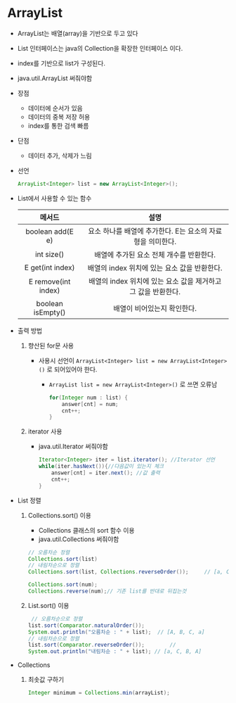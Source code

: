 # ArrayList 

- ArrayList는 배열(array)을 기반으로 두고 있다

- List 인터페이스는 java의 Collection을 확장한 인터페이스 이다.

- index를 기반으로 list가 구성된다. 

- java.util.ArrayList 써줘야함 

- 장점

  - 데이터에 순서가 있음
  - 데이터의 중복 저장 허용
  - index를 통한 검색 빠름

- 단점 

  - 데이터 추가, 삭제가 느림

- 선언

  ```java
  ArrayList<Integer> list = new ArrayList<Integer>();
  ```

- List에서 사용할 수 있는 함수 

  |       메서드        |                             설명                             |
  | :-----------------: | :----------------------------------------------------------: |
  |  boolean add(E e)   |  요소 하나를 배열에 추가한다. E는 요소의 자료형을 의미한다.  |
  |     int size()      |           배열에 추가된 요소 전체 개수를 반환한다.           |
  |  E get(int index)   |         배열의 index 위치에 있는 요소 값을 반환한다.         |
  | E remove(int index) | 배열의 index 위치에 있는 요소 값을 제거하고 그 값을 반환한다. |
  |  boolean isEmpty()  |                 배열이 비어있는지 확인한다.                  |

- 출력 방법

  1. 향산된 for문 사용 

     - 사용시 선언이 `ArrayList<Integer> list = new ArrayList<Integer>()` 로 되어있어야 한다.

       - `ArrayList list = new ArrayList<Integer>()` 로 쓰면 오류남 

         ```java
         for(Integer num : list) {
             answer[cnt] = num;
             cnt++;
         }
         ```

  2. iterator 사용 

     - java.util.Iterator 써줘야함

       ```java
       Iterator<Integer> iter = list.iterator(); //Iterator 선언 
       while(iter.hasNext()){//다음값이 있는지 체크
           answer[cnt] = iter.next(); //값 출력
           cnt++;
       }
       ```

- List 정렬

  1. Collections.sort() 이용 

     -  Collections 클래스의 sort 함수 이용 
     -  java.util.Collections 써줘야함 

     ```java
     // 오름차순 정렬
     Collections.sort(list)
     // 내림차순으로 정렬        
     Collections.sort(list, Collections.reverseOrder());     // [a, C, B, A]
     
     Collections.sort(num);
     Collections.reverse(num);// 기존 list를 반대로 뒤집는것 
     ```
  
  2. List.sort() 이용
  
     ```java
      // 오름차순으로 정렬        
     list.sort(Comparator.naturalOrder());        
     System.out.println("오름차순 : " + list);  // [A, B, C, a] 
     // 내림차순으로 정렬        
     list.sort(Comparator.reverseOrder());        // 
     System.out.println("내림차순 : " + list); // [a, C, B, A]
     ```
  
- Collections 

  1. 최솟값 구하기 

     ```java
     Integer minimum = Collections.min(arrayList);
     ```

     